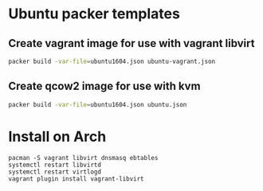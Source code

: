 # Ubuntu packer templates

## Create vagrant image for use with vagrant libvirt

```bash
packer build -var-file=ubuntu1604.json ubuntu-vagrant.json
```

## Create qcow2 image for use with kvm

```bash
packer build -var-file=ubuntu1604.json ubuntu.json
```


# Install on Arch

```
pacman -S vagrant libvirt dnsmasq ebtables
systemctl restart libvirtd
systemctl restart virtlogd
vagrant plugin install vagrant-libvirt
```
